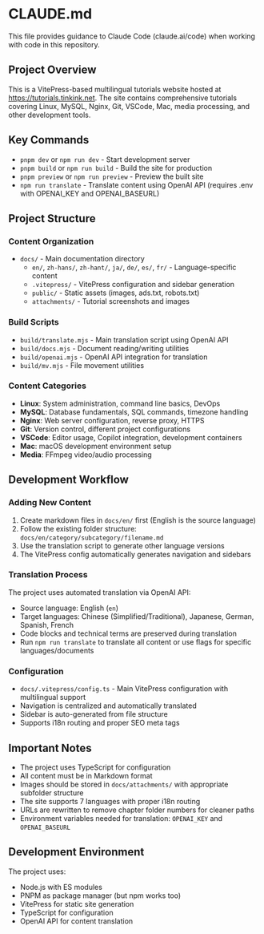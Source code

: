 # CLAUDE.md

This file provides guidance to Claude Code (claude.ai/code) when working with code in this repository.

## Project Overview

This is a VitePress-based multilingual tutorials website hosted at https://tutorials.tinkink.net. The site contains comprehensive tutorials covering Linux, MySQL, Nginx, Git, VSCode, Mac, media processing, and other development tools.

## Key Commands

- `pnpm dev` or `npm run dev` - Start development server
- `pnpm build` or `npm run build` - Build the site for production
- `pnpm preview` or `npm run preview` - Preview the built site
- `npm run translate` - Translate content using OpenAI API (requires .env with OPENAI_KEY and OPENAI_BASEURL)

## Project Structure

### Content Organization
- `docs/` - Main documentation directory
  - `en/`, `zh-hans/`, `zh-hant/`, `ja/`, `de/`, `es/`, `fr/` - Language-specific content
  - `.vitepress/` - VitePress configuration and sidebar generation
  - `public/` - Static assets (images, ads.txt, robots.txt)
  - `attachments/` - Tutorial screenshots and images

### Build Scripts
- `build/translate.mjs` - Main translation script using OpenAI API
- `build/docs.mjs` - Document reading/writing utilities
- `build/openai.mjs` - OpenAI API integration for translation
- `build/mv.mjs` - File movement utilities

### Content Categories
- **Linux**: System administration, command line basics, DevOps
- **MySQL**: Database fundamentals, SQL commands, timezone handling
- **Nginx**: Web server configuration, reverse proxy, HTTPS
- **Git**: Version control, different project configurations
- **VSCode**: Editor usage, Copilot integration, development containers
- **Mac**: macOS development environment setup
- **Media**: FFmpeg video/audio processing

## Development Workflow

### Adding New Content
1. Create markdown files in `docs/en/` first (English is the source language)
2. Follow the existing folder structure: `docs/en/category/subcategory/filename.md`
3. Use the translation script to generate other language versions
4. The VitePress config automatically generates navigation and sidebars

### Translation Process
The project uses automated translation via OpenAI API:
- Source language: English (`en`)
- Target languages: Chinese (Simplified/Traditional), Japanese, German, Spanish, French
- Code blocks and technical terms are preserved during translation
- Run `npm run translate` to translate all content or use flags for specific languages/documents

### Configuration
- `docs/.vitepress/config.ts` - Main VitePress configuration with multilingual support
- Navigation is centralized and automatically translated
- Sidebar is auto-generated from file structure
- Supports i18n routing and proper SEO meta tags

## Important Notes

- The project uses TypeScript for configuration
- All content must be in Markdown format
- Images should be stored in `docs/attachments/` with appropriate subfolder structure
- The site supports 7 languages with proper i18n routing
- URLs are rewritten to remove chapter folder numbers for cleaner paths
- Environment variables needed for translation: `OPENAI_KEY` and `OPENAI_BASEURL`

## Development Environment

The project uses:
- Node.js with ES modules
- PNPM as package manager (but npm works too)
- VitePress for static site generation
- TypeScript for configuration
- OpenAI API for content translation